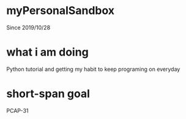 # myPersonalSandbox
Since 2019/10/28

# what i am doing
Python tutorial and getting my habit to keep programing on everyday

# short-span goal
PCAP-31
